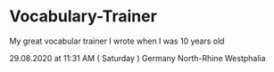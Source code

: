 # Vocabulary-Trainer
My great vocabular trainer I wrote when I was 10 years old

29.08.2020 at 11:31 AM ( Saturday ) Germany North-Rhine Westphalia
